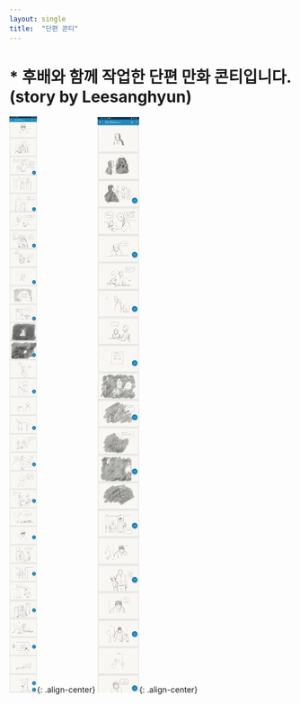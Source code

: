 ```yaml
---
layout: single
title:  "단편 콘티"
---
```


# * 후배와 함께 작업한 단편 만화 콘티입니다. (story by Leesanghyun)

![image-center](/assets/images/Screenshot_2.jpg){: .align-center}
![image-center](/assets/images/Screenshot_3.jpg){: .align-center}
